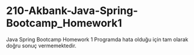 # 210-Akbank-Java-Spring-Bootcamp_Homework1
Java Spring Bootcamp Homework 1
Programda hata olduğu için tam olarak doğru sonuç vermemektedir.
